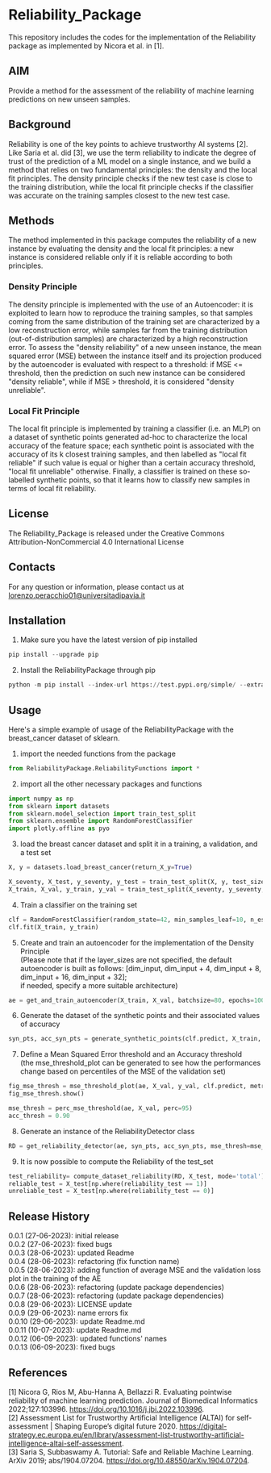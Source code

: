 # Reliability_Package

This repository includes the codes for the implementation of the Reliability package as implemented by Nicora et al. in [1]. 

## AIM

Provide a method for the assessment of the reliability of machine learning predictions on new unseen samples. 

## Background

Reliability is one of the key points to achieve trustworthy AI systems [2]. Like Saria et al. did [3], we use the term reliability to indicate the degree of trust of the prediction of a ML model on a single instance, and we build a method that relies on two fundamental principles: the density and the local fit principles. The density principle checks if the new test case is close to the training distribution, while the local fit principle checks if the classifier was accurate on the training samples closest to the new test case.

## Methods

The method implemented in this package computes the reliability of a new instance by evaluating the density and the local fit principles: a new instance is considered reliable only if it is reliable according to both principles.

### Density Principle

The density principle is implemented with the use of an Autoencoder: it is exploited to learn how to reproduce the training samples, so that samples coming from the same distribution of the training set are characterized by a low reconstruction error, while samples far from the training distribution (out-of-distribution samples) are characterized by a high reconstruction error. To assess the "density reliability" of a new unseen instance, the mean squared error (MSE) between the instance itself and its projection produced by the autoencoder is evaluated with respect to a threshold: if MSE <= threshold, then the prediction on such new instance can be considered "density reliable", while if MSE > threshold, it is considered "density unreliable". 

### Local Fit Principle

The local fit principle is implemented by training a classifier (i.e. an MLP) on a dataset of synthetic points generated ad-hoc to characterize the local accuracy of the feature space; each synthetic point is associated with the accuracy of its k closest training samples, and then labelled as "local fit reliable" if such value is equal or higher than a certain accuracy threshold, "local fit unreliable" otherwise. Finally, a classifier is trained on these so-labelled synthetic points, so that it learns how to classify new samples in terms of local fit reliability.

## License 

The Reliability_Package is released under the Creative Commons Attribution-NonCommercial 4.0 International License

## Contacts

For any question or information, please contact us at lorenzo.peracchio01@universitadipavia.it

## Installation

1. Make sure you have the latest version of pip installed  
~~~python  
pip install --upgrade pip  
~~~
2. Install the ReliabilityPackage through pip  
~~~python  
python -m pip install --index-url https://test.pypi.org/simple/ --extra-index-url https://pypi.org/simple ReliabilityPackage 
~~~

## Usage

Here's a simple example of usage of the ReliabilityPackage with the breast_cancer dataset of sklearn.  
1. import the needed functions from the package
~~~python 
from ReliabilityPackage.ReliabilityFunctions import *
~~~
2. import all the other necessary packages and functions
~~~python 
import numpy as np
from sklearn import datasets
from sklearn.model_selection import train_test_split
from sklearn.ensemble import RandomForestClassifier
import plotly.offline as pyo
~~~
3. load the breast cancer dataset and split it in a training, a validation, and a test set
~~~python 
X, y = datasets.load_breast_cancer(return_X_y=True)

X_seventy, X_test, y_seventy, y_test = train_test_split(X, y, test_size=0.30, random_state=42)
X_train, X_val, y_train, y_val = train_test_split(X_seventy, y_seventy, test_size=0.30, random_state=42)
~~~
4. Train a classifier on the training set
~~~python 
clf = RandomForestClassifier(random_state=42, min_samples_leaf=10, n_estimators=100)
clf.fit(X_train, y_train)
~~~
5. Create and train an autoencoder for the implementation of the Density Principle  
(Please note that if the layer_sizes are not specified, the default autoencoder is built as follows: [dim_input, dim_input + 4, dim_input + 8, dim_input + 16, dim_input + 32];  
if needed, specify a more suitable architecture)

~~~python 
ae = get_and_train_autoencoder(X_train, X_val, batchsize=80, epochs=1000)
~~~
6. Generate the dataset of the synthetic points and their associated values of accuracy
~~~python 
syn_pts, acc_syn_pts = generate_synthetic_points(clf.predict, X_train, y_train, method="GN", k = 5)
~~~
7. Define a Mean Squared Error threshold and an Accuracy threshold  
(the mse_threshold_plot can be generated to see how the performances change based on percentiles of the MSE of the validation set)
~~~python 
fig_mse_thresh = mse_threshold_plot(ae, X_val, y_val, clf.predict, metric = 'balanced_accuracy')
fig_mse_thresh.show()

mse_thresh = perc_mse_threshold(ae, X_val, perc=95)
acc_thresh = 0.90
~~~
8. Generate an instance of the ReliabilityDetector class
~~~python 
RD = get_reliability_detector(ae, syn_pts, acc_syn_pts, mse_thresh=mse_thresh, acc_thresh=acc_thresh, proxy_model="MLP")
~~~
9. It is now possible to compute the Reliability of the test_set
~~~python 
test_reliability= compute_dataset_reliability(RD, X_test, mode='total')
reliable_test = X_test[np.where(reliability_test == 1)]
unreliable_test = X_test[np.where(reliability_test == 0)]
~~~

## Release History

0.0.1 (27-06-2023): initial release  
0.0.2 (27-06-2023): fixed bugs  
0.0.3 (28-06-2023): updated Readme  
0.0.4 (28-06-2023): refactoring (fix function name)  
0.0.5 (28-06-2023): adding function of average MSE and the validation loss plot in the training of the AE  
0.0.6 (28-06-2023): refactoring (update package dependencies)  
0.0.7 (28-06-2023): refactoring (update package dependencies)  
0.0.8 (29-06-2023): LICENSE update  
0.0.9 (29-06-2023): name errors fix  
0.0.10 (29-06-2023): update Readme.md  
0.0.11 (10-07-2023): update Readme.md  
0.0.12 (06-09-2023): updated functions' names  
0.0.13 (06-09-2023): fixed bugs  

## References
[1] Nicora G, Rios M, Abu-Hanna A, Bellazzi R. Evaluating pointwise reliability of machine learning prediction. Journal of Biomedical Informatics 2022;127:103996. https://doi.org/10.1016/j.jbi.2022.103996.  
[2]	Assessment List for Trustworthy Artificial Intelligence (ALTAI) for self-assessment | Shaping Europe’s digital future 2020. https://digital-strategy.ec.europa.eu/en/library/assessment-list-trustworthy-artificial-intelligence-altai-self-assessment.  
[3]	Saria S, Subbaswamy A. Tutorial: Safe and Reliable Machine Learning. ArXiv 2019; abs/1904.07204. https://doi.org/10.48550/arXiv.1904.07204.